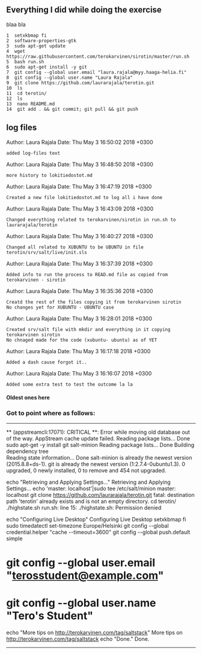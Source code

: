 ## Everything I did while doing the exercise

blaa bla

    1  setxkbmap fi
    2  software-properties-gtk 
    3  sudo apt-get update
    4  wget https://raw.githubusercontent.com/terokarvinen/sirotin/master/run.sh
    5  bash run.sh
    6  sudo apt-get install -y git
    7  git config --global user.email "laura.rajala@myy.haaga-helia.fi"
    8  git config --global user.name "Laura Rajala"
    9  git clone https://github.com/laurarajala/terotin.git
    10  ls
    11  cd terotin/
    12  ls
    13  nano README.md 
    14  git add . && git commit; git pull && git push

## log files

Author: Laura Rajala
Date:   Thu May 3 16:50:02 2018 +0300

    added log-files text

Author: Laura Rajala
Date:   Thu May 3 16:48:50 2018 +0300

    more history to lokitiedostot.md

Author: Laura Rajala
Date:   Thu May 3 16:47:19 2018 +0300

    Created a new file lokitiedostot.md to log all i have done

Author: Laura Rajala
Date:   Thu May 3 16:43:09 2018 +0300

    Changed everything related to terokarvinen/sirotin in run.sh to laurarajala/terotin

Author: Laura Rajala
Date:   Thu May 3 16:40:27 2018 +0300

    Changed all related to XUBUNTU to be UBUNTU in file terotin/srv/salt/live/init.sls

Author: Laura Rajala
Date:   Thu May 3 16:37:39 2018 +0300

    Added info to run the process to READ.md file as copied from terokarvinen - sirotin

Author: Laura Rajala
Date:   Thu May 3 16:35:36 2018 +0300

    Creatd the rest of the files copying it from terokarvinen sirotin
    No changes yet for XUBUNTU - UBUNTU case

Author: Laura Rajala
Date:   Thu May 3 16:28:01 2018 +0300

    Created srv/salt file with mkdir and everything in it copying terokarvinen sirotin
    No chnaged made for the code (xubuntu- ubuntu) as of YET

Author: Laura Rajala
Date:   Thu May 3 16:17:18 2018 +0300

    Added a dash cause forgot it..

Author: Laura Rajala
Date:   Thu May 3 16:16:07 2018 +0300

    Added some extra test to test the outcome la la

#### Oldest ones here

### Got to point where as follows:

---------------------------------------------

** (appstreamcli:17071): CRITICAL **: Error while moving old database out of the way.
AppStream cache update failed.
Reading package lists... Done
sudo apt-get -y install git salt-minion
Reading package lists... Done
Building dependency tree       
Reading state information... Done
salt-minion is already the newest version (2015.8.8+ds-1).
git is already the newest version (1:2.7.4-0ubuntu1.3).
0 upgraded, 0 newly installed, 0 to remove and 454 not upgraded.

echo "Retrieving and Applying Settings..."
Retrieving and Applying Settings...
echo 'master: localhost'|sudo tee /etc/salt/minion
master: localhost
git clone https://github.com/laurarajala/terotin.git
fatal: destination path 'terotin' already exists and is not an empty directory.
cd terotin/
./highstate.sh
run.sh: line 15: ./highstate.sh: Permission denied

echo "Configuring Live Desktop"
Configuring Live Desktop
setxkbmap fi
sudo timedatectl set-timezone Europe/Helsinki
git config --global credential.helper "cache --timeout=3600"
git config --global push.default simple
# git config --global user.email "terosstudent@example.com"
# git config --global user.name "Tero's Student"

echo "More tips on http://terokarvinen.com/tag/saltstack"
More tips on http://terokarvinen.com/tag/saltstack
echo "Done."
Done.

-----------------------------------------
